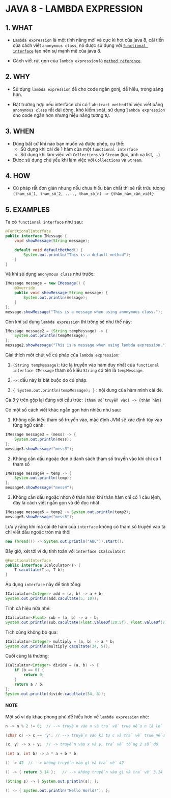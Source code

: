 # JAVA 8 - LAMBDA EXPRESSION

## 1. WHAT
- `Lambda expression` là một tính năng mới và cực kì hot của java 8, cải tiến của cách viết `anonymous class`, nó được sử dụng với [`functional interface`](./01-functional-interface.md) tạo nên sự mạnh mẽ của java 8.

- Cách viết rút gọn của `lambda expression` là [`method reference`](./03-method-reference.md).

## 2. WHY

- Sử dụng `lambda expression` để cho code ngắn gonj, dễ hiểu, trong sáng hơn.

- Đặt trường hợp nếu interface chỉ có 1 `abstract method` thì việc viết bắng `anonymous class` rất dài dòng, khó kiểm soát, sử dụng `lambda expression` cho code ngắn hơn nhưng hiệu năng tương tự.

## 3. WHEN

- Dùng bất cứ khi nào bạn muốn và được phép, cụ thể:
	+ Sử dụng khi cài đè 1 hàm của một `functional interface`
	+ Sử dụng khi làm việc với `Collections` và `Stream` (lọc, ánh xạ list, ...)
- Được sử dụng chủ yếu khi làm việc với `Collections` và `Stream`.

## 4. HOW
- Cú pháp rất đơn giản nhưng nếu chưa hiểu bản chất thì sẽ rất trừu tượng 
`(tham_số_1, tham_số_2, ...., tham_số_n) -> {thân_hàm_cần_viết}`

## 5. EXAMPLES

Ta có `functional interface` như sau:

```java
@FunctionalInterface
public interface IMessage {
	void showMessage(String message);

	default void defaultMethod() {
		System.out.println("This is a default method");
	}
}
```

Và khi sử dụng `anonymous class` như trước:

```java
IMessage message = new IMessage() {
	@Override
	public void showMessage(String message) {
		System.out.println(message);
	}
};
message.showMessage("This is a message when using anonymous class.");
```

Còn khi sử dụng `lambda expression` thì trông sẽ như thế này:

```java
IMessage message2 = (String tempMessage) -> {
	System.out.println(tempMessage);
};
message2.showMessage("This is a message when using lambda expression.");
```

Giải thích môt chút về cú pháp của `lambda expression`:

1. `(String tempMessage)`: tức là truyền vào hàm duy nhất của `functional interface IMessage` tham số kiểu `String` có tên là `tempMessage`.

2. `->`: dấu này là bắt buộc do cú pháp.

3. `{ System.out.println(tempMessage); }` : nội dung của hàm mình cài đè.

Cả 3 ý trên gộp lại đúng với cấu trúc: `(tham số truyền vào) -> {thân hàm}`

Có một số cách viết khác ngắn gọn hơn nhiều như sau:

1. Không cần kiểu tham số truyền vào, mặc định JVM sẽ xác định tùy vào từng ngữ cảnh:

```java
IMessage message3 = (mess) -> {
	System.out.println(mess);
};
message3.showMessage("mess3");
```

2. Không cần dấu ngoặc đon ở danh sách tham số truyền vào khi chỉ có 1 tham số

```java
IMessage message4 = temp -> {
	System.out.println(temp);
};
message4.showMessage("mess4");
```

3. Không cần dấu ngoặc nhọn ở thân hàm khi thân hàm chỉ có 1 câu lệnh, đây là cách viết ngắn gọn và dễ đọc nhất

```java
IMessage message5 = temp2 -> System.out.println(temp2);
message5.showMessage("mess5");
```

Lưu ý rằng khi mà cài đè hàm của `interface` không có tham số truyền vào ta chỉ viết dấu ngoặc tròn mà thôi

```java
new Thread(() -> System.out.println("ABC")).start();
```

Bây giờ, xét tới ví dụ tính toán với `interface ICalculator`:

```java
@FunctionalInterface
public interface ICalculator<T> {
	T cacultate(T a, T b);
}
```

Áp dụng `interface` này để tính tổng:

```java
ICalculator<Integer> add = (a, b) -> a + b;
System.out.println(add.cacultate(5, 10));
```

Tính cả hiệu nữa nhé:

```java
ICalculator<Float> sub = (a, b) -> a - b;
System.out.println(sub.cacultate(Float.valueOf(20.5f), Float.valueOf(7)));
```

Tích cũng không bỏ qua:

```java
ICalculator<Integer> multiply = (a, b) -> a * b;
System.out.println(multiply.cacultate(34, 5));
```

Cuối cùng là thương:

```java
ICalculator<Integer> divide = (a, b) -> {
	if (b == 0) {
		return 0;
	}
	return a / b;
};
System.out.println(divide.cacultate(34, 8));
```

#### NOTE

Một số ví dụ khác phong phú để hiểu hơn về `lambda expression` nhé:

```java
n -> n % 2 != 0;  // --> truyền vào n và trả về true nếu n là lẻ

(char c) -> c == 'y'; // --> truyền vào kí tự c và trả về true nếu c là 'y'

(x, y) -> x + y;  // -> truyền vào x và y, trả về tổng 2 số đó

(int a, int b) -> a * a + b * b;  

() -> 42  // --> không truyền vào gì và trả về 42

() -> { return 3.14 };   // --> không truyền vào gì và trả về 3.14

(String s) -> { System.out.println(s); }; 

() -> { System.out.println("Hello World!"); };

```
